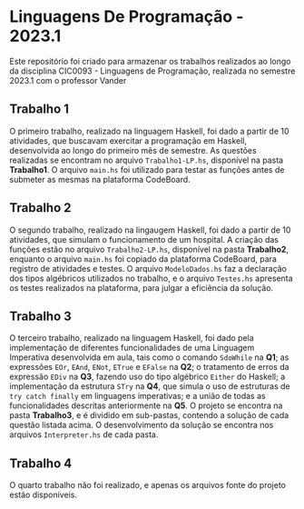 # Linguagens De Programação - 2023.1

Este repositório foi criado para armazenar os trabalhos realizados ao longo da disciplina CIC0093 - Linguagens de Programação, realizada no semestre 2023.1 com o professor Vander

## Trabalho 1

O primeiro trabalho, realizado na linguagem Haskell, foi dado a partir de 10 atividades, que buscavam exercitar a programação em Haskell, desenvolvida ao longo do primeiro mês de semestre. As questões realizadas se encontram no arquivo ``Trabalho1-LP.hs``, disponível na pasta **Trabalho1**. O arquivo ``main.hs`` foi utilizado para testar as funções antes de submeter as mesmas na plataforma CodeBoard.

## Trabalho 2

O segundo trabalho, realizado na lingaugem Haskell, foi dado a partir de 10 atividades, que simulam o funcionamento de um hospital. A criação das funções estão no arquivo ``Trabalho2-LP.hs``, disponível na pasta **Trabalho2**, enquanto o arquivo ``main.hs`` foi copiado da plataforma CodeBoard, para registro de atividades e testes. O arquivo ``ModeloDados.hs`` faz a declaração dos tipos algébricos utilizados no trabalho, e o arquivo ``Testes.hs`` apresenta os testes realizados na plataforma, para julgar a eficiência da solução.

## Trabalho 3

O terceiro trabalho, realizado na linguagem Haskell, foi dado pela implementação de diferentes funcionalidades de uma Linguagem Imperativa desenvolvida em aula, tais como o comando ``SdoWhile`` na **Q1**; as expressões ``EOr``, ``EAnd``, ``ENot``, ``ETrue`` e ``EFalse`` na **Q2**; o tratamento de erros da expressão ``EDiv`` na **Q3**, fazendo uso do tipo algébrico ``Either`` do Haskell; a implementação da estrutura ``STry`` na **Q4**, que simula o uso de estruturas de ``try catch finally`` em linguagens imperativas; e a união de todas as funcionalidades descritas anteriormente na **Q5**. O projeto se encontra na pasta **Trabalho3**, e é dividido em sub-pastas, contendo a solução de cada questão listada acima. O desenvolvimento da solução se encontra nos arquivos ``Interpreter.hs`` de cada pasta.

## Trabalho 4

O quarto trabalho não foi realizado, e apenas os arquivos fonte do projeto estão disponíveis.
